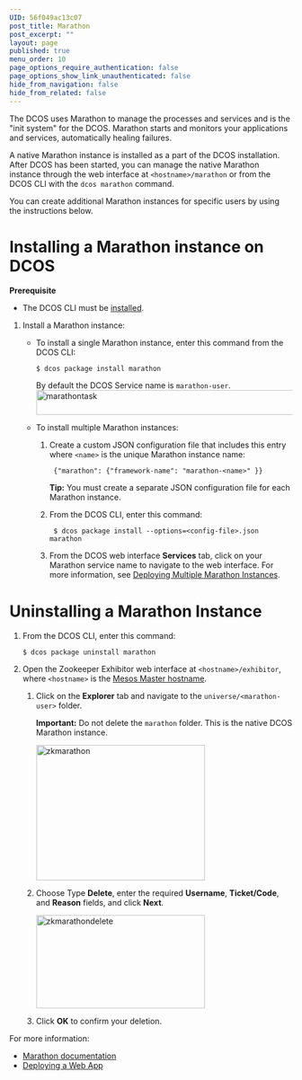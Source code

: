 ```yaml
---
UID: 56f049ac13c07
post_title: Marathon
post_excerpt: ""
layout: page
published: true
menu_order: 10
page_options_require_authentication: false
page_options_show_link_unauthenticated: false
hide_from_navigation: false
hide_from_related: false
---
```

The DCOS uses Marathon to manage the processes and services and is the "init system" for the DCOS. Marathon starts and monitors your applications and services, automatically healing failures.

A native Marathon instance is installed as a part of the DCOS installation. After DCOS has been started, you can manage the native Marathon instance through the web interface at `<hostname>/marathon` or from the DCOS CLI with the `dcos marathon` command.

You can create additional Marathon instances for specific users by using the instructions below.

# <a name="install"></a>Installing a Marathon instance on DCOS

**Prerequisite**

*   The DCOS CLI must be [installed][1].

1.  Install a Marathon instance:
    
    *   To install a single Marathon instance, enter this command from the DCOS CLI:
        
            $ dcos package install marathon
            
        
        By default the DCOS Service name is `marathon-user`. <a href="https://docs.mesosphere.com/wp-content/uploads/2015/12/marathontask.png" rel="attachment wp-att-1410"><img src="https://docs.mesosphere.com/wp-content/uploads/2015/12/marathontask.png" alt="marathontask" width="709" height="44" class="alignnone size-full wp-image-1410" /></a>
    
    *   To install multiple Marathon instances:
        
        1.  Create a custom JSON configuration file that includes this entry where `<name>` is the unique Marathon instance name:
            
                 {"marathon": {"framework-name": "marathon-<name>" }}
                
            
            **Tip:** You must create a separate JSON configuration file for each Marathon instance.
        
        2.  From the DCOS CLI, enter this command:
            
                 $ dcos package install --options=<config-file>.json marathon
                
        
        3.  From the DCOS web interface **Services** tab, click on your Marathon service name to navigate to the web interface. For more information, see [Deploying Multiple Marathon Instances][2].

# <a name="uninstall"></a>Uninstalling a Marathon Instance

1.  From the DCOS CLI, enter this command:
    
        $ dcos package uninstall marathon
        

2.  Open the Zookeeper Exhibitor web interface at `<hostname>/exhibitor`, where `<hostname>` is the [Mesos Master hostname][3].
    
    1.  Click on the **Explorer** tab and navigate to the `universe/<marathon-user>` folder.
        
        **Important:** Do not delete the `marathon` folder. This is the native DCOS Marathon instance.
        
        <a href="https://docs.mesosphere.com/wp-content/uploads/2015/12/zkmarathon.png" rel="attachment wp-att-1407"><img src="https://docs.mesosphere.com/wp-content/uploads/2015/12/zkmarathon-600x482.png" alt="zkmarathon" width="300" height="241" class="alignnone size-medium wp-image-1407" /></a>
    
    2.  Choose Type **Delete**, enter the required **Username**, **Ticket/Code**, and **Reason** fields, and click **Next**.
        
        <a href="https://docs.mesosphere.com/wp-content/uploads/2015/12/zkmarathondelete.png" rel="attachment wp-att-1409"><img src="https://docs.mesosphere.com/wp-content/uploads/2015/12/zkmarathondelete-600x331.png" alt="zkmarathondelete" width="300" height="166" class="alignnone size-medium wp-image-1409" /></a>
    
    3.  Click **OK** to confirm your deletion.

For more information:

*   <a href="http://mesosphere.github.io/marathon/docs/" target="_blank">Marathon documentation</a>
*   [Deploying a Web App][4]

 [1]: /install/cli/
 [2]: /tutorials/marathon-add-user/
 [3]: /install/awscluster#launchdcos
 [4]: /tutorials/deploywebapp/